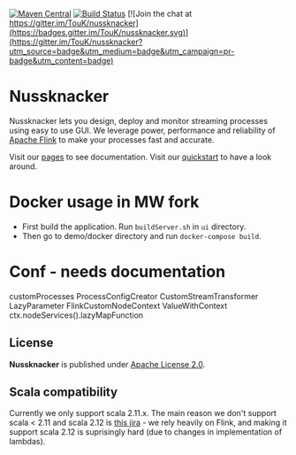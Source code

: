 [![Maven Central](https://maven-badges.herokuapp.com/maven-central/pl.touk.nussknacker/nussknacker-ui_2.11/badge.svg)](https://maven-badges.herokuapp.com/maven-central/pl.touk.nussknacker/nussknacker-ui_2.11)
[![Build Status](https://travis-ci.org/TouK/nussknacker.svg?branch=master)](https://travis-ci.org/TouK/nussknacker)
[![Join the chat at https://gitter.im/TouK/nussknacker](https://badges.gitter.im/TouK/nussknacker.svg)](https://gitter.im/TouK/nussknacker?utm_source=badge&utm_medium=badge&utm_campaign=pr-badge&utm_content=badge)

# Nussknacker

Nussknacker lets you design, deploy and monitor streaming processes using easy to use GUI.
We leverage power, performance and reliability of [Apache Flink](https://flink.apache.org/) to make your processes fast and accurate.

Visit our [pages](https://touk.github.io/nussknacker) to see documentation.
Visit our [quickstart](https://touk.github.io/nussknacker/Quickstart.html) to have a look around.

# Docker usage in MW fork
- First build the application. Run `buildServer.sh` in `ui` directory.
- Then go to demo/docker directory and run `docker-compose build`.

# Conf - needs documentation

customProcesses
ProcessConfigCreator
CustomStreamTransformer
LazyParameter
FlinkCustomNodeContext
ValueWithContext
ctx.nodeServices().lazyMapFunction

## License

**Nussknacker** is published under [Apache License 2.0](http://www.apache.org/licenses/LICENSE-2.0).


## Scala compatibility

Currently we only support scala 2.11.x. The main reason we don't support scala < 2.11 and scala 2.12 is 
[this jira](https://issues.apache.org/jira/browse/FLINK-5005) - we rely heavily on Flink, and making it support scala 2.12
is suprisingly hard (due to changes in implementation of lambdas).